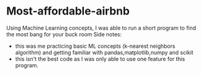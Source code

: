 # Most-affordable-airbnb
Using Machine Learning concepts, I was able to run a short program to find the most bang for your buck room 
Side notes:
- this was me practicing basic ML concepts (k-nearest neighbors algorithm) and getting familiar with pandas,matplotlib,numpy and scikit
- this isn't the best code as I was only able to use one feature for this program.

